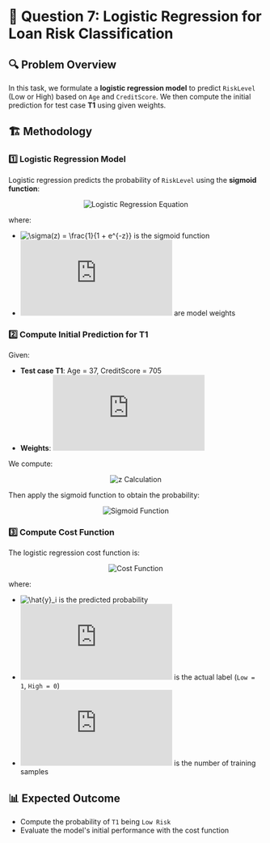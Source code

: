 # 📌 Question 7: Logistic Regression for Loan Risk Classification

## 🔍 Problem Overview
In this task, we formulate a **logistic regression model** to predict `RiskLevel` (Low or High) based on `Age` and `CreditScore`. We then compute the initial prediction for test case **T1** using given weights.

## 🏗️ Methodology

### 1️⃣ Logistic Regression Model
Logistic regression predicts the probability of `RiskLevel` using the **sigmoid function**:

<div align="center">
  <img src="https://latex.codecogs.com/svg.latex?P(\text{Low%20Risk}%20|%20\text{Age},%20\text{CreditScore})%20=%20\sigma(w_0%20+%20w_1%20\cdot%20\text{Age}%20+%20w_2%20\cdot%20\text{CreditScore})" alt="Logistic Regression Equation">
</div>

where:
- ![\sigma(z) = \frac{1}{1 + e^{-z}}](https://latex.codecogs.com/svg.latex?\sigma(z)%20=%20\frac{1}{1%20+%20e^{-z}}) is the sigmoid function
- ![w_0, w_1, w_2](https://latex.codecogs.com/svg.latex?w_0,%20w_1,%20w_2) are model weights

### 2️⃣ Compute Initial Prediction for T1
Given:
- **Test case T1**: Age = 37, CreditScore = 705
- **Weights**: ![w_0 = 0.5, w_1 = -0.02, w_2 = 0.01](https://latex.codecogs.com/svg.latex?w_0%20=%200.5,%20w_1%20=%20-0.02,%20w_2%20=%200.01)

We compute:

<div align="center">
  <img src="https://latex.codecogs.com/svg.latex?z%20=%20w_0%20+%20w_1%20\cdot%2037%20+%20w_2%20\cdot%20705" alt="z Calculation">
</div>

Then apply the sigmoid function to obtain the probability:
<div align="center">
  <img src="https://latex.codecogs.com/svg.latex?P(\text{Low%20Risk})%20=%20\frac{1}{1%20+%20e^{-z}}" alt="Sigmoid Function">
</div> 

### 3️⃣ Compute Cost Function
The logistic regression cost function is:

<div align="center">
  <img src="https://latex.codecogs.com/svg.latex?J(\theta)%20=%20-\frac{1}{m}%20\sum_{i=1}^{m}%20\Big[%20y_i%20\log(\hat{y}_i)%20+%20(1%20-%20y_i)%20\log(1%20-%20\hat{y}_i)%20\Big]" alt="Cost Function">
</div> 

where:
- ![\hat{y}_i](https://latex.codecogs.com/svg.latex?\hat{y}_i) is the predicted probability
- ![y_i](https://latex.codecogs.com/svg.latex?y_i) is the actual label (`Low = 1`, `High = 0`)
- ![m](https://latex.codecogs.com/svg.latex?m) is the number of training samples

## 📊 Expected Outcome
- Compute the probability of `T1` being `Low Risk`
- Evaluate the model's initial performance with the cost function

